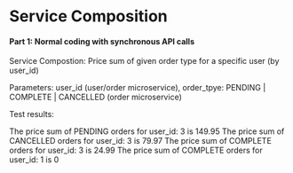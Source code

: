 # Service Composition
#### Part 1: Normal coding with synchronous API calls
Service Compostion: Price sum of given order type for a specific user (by user_id)

Parameters: user_id (user/order microservice), order_tpye: PENDING | COMPLETE | CANCELLED (order microservice)

Test results:
>  
  The price sum of PENDING orders for user_id: 3 is 149.95
  The price sum of CANCELLED orders for user_id: 3 is 79.97
  The price sum of COMPLETE orders for user_id: 3 is 24.99
  The price sum of COMPLETE orders for user_id: 1 is 0
